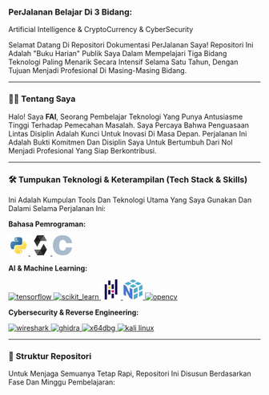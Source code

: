 ### PerJalanan Belajar Di 3 Bidang:

Artificial Intelligence & CryptoCurrency & CyberSecurity

Selamat Datang Di Repositori Dokumentasi PerJalanan Saya! Repositori Ini Adalah "Buku Harian" Publik Saya Dalam Mempelajari Tiga Bidang Teknologi Paling Menarik Secara Intensif Selama Satu Tahun, Dengan Tujuan Menjadi Profesional Di Masing-Masing Bidang.

---

### 👨‍💻 **Tentang Saya**

Halo! Saya **FAI**, Seorang Pembelajar Teknologi Yang Punya Antusiasme Tinggi Terhadap Pemecahan Masalah. Saya Percaya Bahwa Penguasaan Lintas Disiplin Adalah Kunci Untuk Inovasi Di Masa Depan. Perjalanan Ini Adalah Bukti Komitmen Dan Disiplin Saya Untuk Bertumbuh Dari Nol Menjadi Profesional Yang Siap Berkontribusi.

---

### 🛠️ **Tumpukan Teknologi & Keterampilan (Tech Stack & Skills)**

Ini Adalah Kumpulan Tools Dan Teknologi Utama Yang Saya Gunakan Dan Dalami Selama Perjalanan Ini:

**Bahasa Pemrograman:**
<p align="left">
  <a href="https://www.python.org" target="_blank" rel="noreferrer"> <img src="https://raw.githubusercontent.com/devicons/devicon/master/icons/python/python-original.svg" alt="python" width="40" height="40"/> </a>
  <a href="https://soliditylang.org/" target="_blank" rel="noreferrer"> <img src="https://raw.githubusercontent.com/devicons/devicon/master/icons/solidity/solidity-original.svg" alt="solidity" width="40" height="40"/> </a>
  <a href="https://www.cplusplus.com/" target="_blank" rel="noreferrer"> <img src="https://raw.githubusercontent.com/devicons/devicon/master/icons/c/c-original.svg" alt="C" width="40" height="40"/> </a>
</p>

**AI & Machine Learning:**
<p align="left">
  <a href="https://www.tensorflow.org" target="_blank" rel="noreferrer"> <img src="https://www.vectorlogo.zone/logos/tensorflow/tensorflow-icon.svg" alt="tensorflow" width="40" height="40"/> </a>
  <a href="https://scikit-learn.org/" target="_blank" rel="noreferrer"> <img src="https://upload.wikimedia.org/wikipedia/commons/0/05/Scikit_learn_logo_small.svg" alt="scikit_learn" width="40" height="40"/> </a>
  <a href="https://pandas.pydata.org/" target="_blank" rel="noreferrer"> <img src="https://raw.githubusercontent.com/devicons/devicon/2ae2a900d2f041da66e950e4d48052658d850630/icons/pandas/pandas-original.svg" alt="pandas" width="40" height="40"/> </a>
  <a href="https://numpy.org/" target="_blank" rel="noreferrer"> <img src="https://raw.githubusercontent.com/devicons/devicon/master/icons/numpy/numpy-original.svg" alt="numpy" width="40" height="40"/> </a>
  <a href="https://opencv.org/" target="_blank" rel="noreferrer"> <img src="https://www.vectorlogo.zone/logos/opencv/opencv-icon.svg" alt="opencv" width="40" height="40"/> </a>
</p>

**Cybersecurity & Reverse Engineering:**
<p align="left">
  <a href="https://www.wireshark.org/" target="_blank" rel="noreferrer"> <img src="https://www.vectorlogo.zone/logos/wireshark/wireshark-icon.svg" alt="wireshark" width="40" height="40"/> </a>
  <a href="https://ghidra-sre.org/" target="_blank" rel="noreferrer"> <img src="https://upload.wikimedia.org/wikipedia/commons/3/36/Ghidra_logo.png" alt="ghidra" width="40" height="40"/> </a>
  <a href="https://x64dbg.com/" target="_blank" rel="noreferrer"> <img src="https://x64dbg.com/favicon.ico" alt="x64dbg" width="40" height="40"/> </a>
  <a href="https://www.kali.org/" target="_blank" rel="noreferrer"> <img src="https://www.vectorlogo.zone/logos/kalilinux/kalilinux-icon.svg" alt="kali linux" width="40" height="40"/> </a>
</p>

---

### 📂 **Struktur Repositori**

Untuk Menjaga Semuanya Tetap Rapi, Repositori Ini Disusun Berdasarkan Fase Dan Minggu Pembelajaran:

